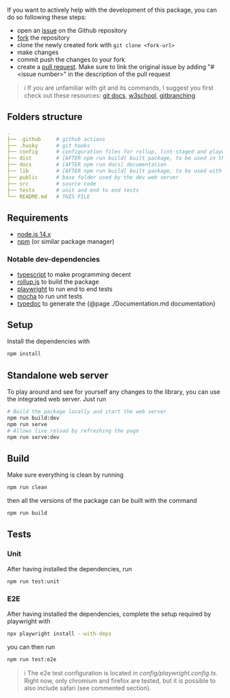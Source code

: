 If you want to actively help with the development of this package, you can do so following these steps:

- open an [issue](https://github.com/TendTo/Topic-Carousel/issues/new) on the Github repository
- [fork](https://github.com/TendTo/Topic-Carousel/fork) the repository
- clone the newly created fork with `git clone <fork-url>`
- make changes
- commit push the changes to your fork
- create a [pull request](https://github.com/TendTo/Topic-Carousel/compare). Make sure to link the original issue by adding "#\<issue number\>" in the description of the pull request

> ℹ️ If you are unfamiliar with git and its commands, I suggest you first check out these resources: [git docs](https://git-scm.com/docs/gittutorial), [w3school](https://www.w3schools.com/git/), [gitbranching](https://learngitbranching.js.org/)

## Folders structure

```yaml
.
├── .github     # github actions
├── .husky      # git hooks
├── config      # configuration files for rollup, lint-staged and playwright
├── dist        # [AFTER npm run build] built package, to be used in the browser
├── docs        # [AFTER npm run docs] documentation
├── lib         # [AFTER npm run build] built package, to be used with node.js
├── public      # base folder used by the dev web server
├── src         # source code
├── tests       # unit and end to end tests
└── README.md   # THIS FILE
```

## Requirements

- [node.js 14.x](https://nodejs.org/)
- [npm](https://www.npmjs.com/) (or similar package manager)

### Notable dev-dependencies

- [typescript](https://www.typescriptlang.org/) to make programming decent
- [rollup.js](https://rollupjs.org/guide/en/) to build the package
- [playwright](https://playwright.dev/) to run end to end tests
- [mocha](https://mochajs.org/) to run unit tests
- [typedoc](https://typedoc.org/) to generate the {@page ./Documentation.md documentation}

## Setup

Install the dependencies with

```bash
npm install
```

## Standalone web server

To play around and see for yourself any changes to the library, you can use the integrated web server.
Just run

```bash
# Build the package locally and start the web server
npm run build:dev
npm run serve
# Allows live reload by refreshing the page
npm run serve:dev
```

## Build

Make sure everything is clean by running

```bash
npm run clean
```

then all the versions of the package can be built with the command

```bash
npm run build
```

## Tests

### Unit

After having installed the dependencies, run

```bash
npm run test:unit
```

### E2E

After having installed the dependencies, complete the setup required by playwright with

```bash
npx playwright install --with-deps
```

you can then run

```bash
npm run test:e2e
```

> ℹ️ The e2e test configuration is located in _config/playwright.config.ts_.
> Right now, only chromium and firefox are tested, but it is possible to also include safari (see commented section).
